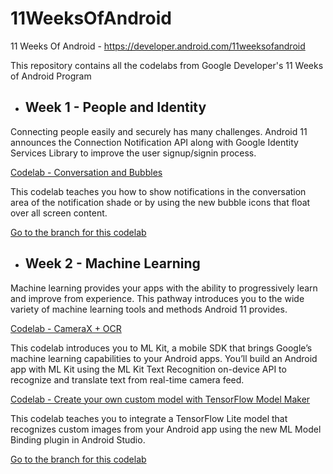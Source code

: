 # 11WeeksOfAndroid
11 Weeks Of Android - https://developer.android.com/11weeksofandroid

This repository contains all the codelabs from Google Developer's 11 Weeks of Android Program

* ## Week 1 - People and Identity

Connecting people easily and securely has many challenges. Android 11 announces the Connection Notification API along with Google Identity Services Library to improve the user signup/signin process.

[Codelab - Conversation and Bubbles](https://developer.android.com/codelabs/android-people) 

This codelab teaches you how to show notifications in the conversation area of the notification shade or by using the new bubble icons that float over all screen content.

[Go to the branch for this codelab](https://github.com/tanmaymadaan/11WeeksOfAndroid/tree/Week1-PeopleAndIdentity) 


* ## Week 2 - Machine Learning

Machine learning provides your apps with the ability to progressively learn and improve from experience. This pathway introduces you to the wide variety of machine learning tools and methods Android 11 provides.

[Codelab - CameraX + OCR](https://developer.android.com/codelabs/mlkit-android-translate)

This codelab introduces you to ML Kit, a mobile SDK that brings Google’s machine learning capabilities to your Android apps. You’ll build an Android app with ML Kit using the ML Kit Text Recognition on-device API to recognize and translate text from real-time camera feed.

[Codelab - Create your own custom model with TensorFlow Model Maker](https://developer.android.com/codelabs/recognize-flowers-with-tensorflow-on-android-beta)

This codelab teaches you to integrate a TensorFlow Lite model that recognizes custom images from your Android app using the new ML Model Binding plugin in Android Studio.

[Go to the branch for this codelab](https://github.com/tanmaymadaan/11WeeksOfAndroid/tree/Week2-MachineLearning)
